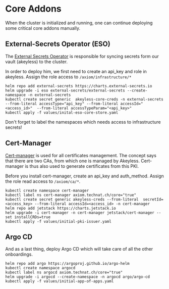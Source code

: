 # Core Addons

When the cluster is initialized and running, one can continue deploying some critical core addons manually.

## External-Secrets Operator (ESO)

The [External Secrets Operator](https://external-secrets.io/latest/introduction/getting-started/) is responsible for syncing secrets form our vault (akeyless) to the cluster.

In order to deploy him, we first need to create an api_key and role in akeyless. Assign the role access to `/axiom/infrastructure/*`

```
helm repo add external-secrets https://charts.external-secrets.io
helm upgrade -i eso external-secrets/external-secrets --create-namespace -n external-secrets 
kubectl create secret generic  akeyless-core-creds -n external-secrets --from-literal accessType="api_key" --from-literal accessId="<access_id>"  --from-literal accessTypeParam="<api_key>"
kubectl apply -f values/inital-eso-core-store.yaml
```

Don't forget to label the namespaces which needs access to infrastructure secrets!

## Cert-Manager

[Cert-manager](https://cert-manager.io/docs/installation/) is used for all certificates management. The concept says that there are two CAs, from which one is managed by Akeyless. Cert-manager is thus also used to generate certificates from this PKI.

Before you install cert-manager, create an api_key and auth_method. Assign the role read access to `/axiom/ca/*`.

```
kubectl create namespace cert-manager 
kubectl label ns cert-manager axiom.technat.ch/core="true" 
kubectl create secret generic akeyless-creds --from-literal  secretId=<access_key> --from-literal accessId=<access_id> -n cert-manager
helm repo add jetstack https://charts.jetstack.io
helm upgrade -i cert-manager -n cert-manager jetstack/cert-manager --set installCRDs=true
kubectl apply -f values/initial-pki-issuer.yaml
```

## Argo CD

And as a last thing, deploy Argo CD which will take care of all the other onboardings.

```
helm repo add argo https://argoproj.github.io/argo-helm
kubectl create namespace argocd
kubectl label ns argocd axiom.technat.ch/core="true"
helm upgrade -i argocd --create-namespace -n argocd argo/argo-cd 
kubectl apply -f values/initial-app-of-apps.yaml
```